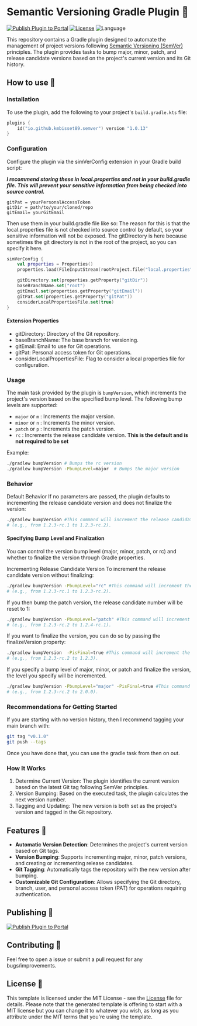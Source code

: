 # Semantic Versioning Gradle Plugin 🐘

[![Publish Plugin to Portal](https://github.com/kmbisset89/SemVer/actions/workflows/publish-plugin.yaml/badge.svg)](https://github.com/kmbisset89/SemVer/actions/workflows/publish-plugin.yaml) [![License](https://img.shields.io/github/license/cortinico/kotlin-android-template.svg)](LICENSE) ![Language](https://img.shields.io/github/languages/top/cortinico/kotlin-android-template?color=blue&logo=kotlin)

This repository contains a Gradle plugin designed to automate the management of project versions following [Semantic Versioning (SemVer)](https://semver.org/) principles. The plugin provides tasks to bump major, minor, patch, and release candidate versions based on the project's current version and its Git history.


## How to use 👣

### Installation
To use the plugin, add the following to your project's `build.gradle.kts` file:

```kotlin
plugins {
    id("io.github.kmbisset89.semver") version "1.0.13"
}
```

### Configuration
Configure the plugin via the simVerConfig extension in your Gradle build script:

***I recommend storing these in local.properties and not in your build.gradle file. This will prevent your sensitive information from being checked into source control.***

```properties
gitPat = yourPersonalAccessToken
gitDir = path/to/your/cloned/repo
gitEmail= yourGitEmail
```
Then use them in your build.gradle file like so:
The reason for this is that the local.properties file is not checked into source control by default, so your sensitive information will not be exposed.
The gitDirectory is here because sometimes the git directory is not in the root of the project, so you can specify it here.
```kotlin
simVerConfig {
    val properties = Properties()
    properties.load(FileInputStream(rootProject.file("local.properties")))

    gitDirectory.set(properties.getProperty("gitDir"))
    baseBranchName.set("root")
    gitEmail.set(properties.getProperty("gitEmail"))
    gitPat.set(properties.getProperty("gitPat"))
    considerLocalPropertiesFile.set(true)
}
```

#### Extension Properties
- gitDirectory: Directory of the Git repository.
- baseBranchName: The base branch for versioning.
- gitEmail: Email to use for Git operations.
- gitPat: Personal access token for Git operations.
- considerLocalPropertiesFile: Flag to consider a local properties file for configuration.

### Usage

The main task provided by the plugin is `bumpVersion`, which increments the project's version based on the specified bump level. The following bump levels are supported:

- `major` or `m` : Increments the major version.
- `minor` or `n` : Increments the minor version.
- `patch` or `p` : Increments the patch version.
- `rc` : Increments the release candidate version. **This is the default and is not required to be set**


Example:

```bash
./gradlew bumpVersion # Bumps the rc version
./gradlew bumpVersion -PbumpLevel=major  # Bumps the major version
```

### Behavior
Default Behavior
If no parameters are passed, the plugin defaults to incrementing the release candidate version and does not finalize the version:
```bash
./gradlew bumpVersion #This command will increment the release candidate number
# (e.g., from 1.2.3-rc.1 to 1.2.3-rc.2).
```
#### Specifying Bump Level and Finalization
You can control the version bump level (major, minor, patch, or rc) and whether to finalize the version through Gradle properties.

Incrementing Release Candidate Version
To increment the release candidate version without finalizing:
```bash
./gradlew bumpVersion -PbumpLevel="rc" #This command will increment the release candidate number
# (e.g., from 1.2.3-rc.1 to 1.2.3-rc.2).
```
If you then bump the patch version, the release candidate number will be reset to 1:
```bash
./gradlew bumpVersion -PbumpLevel="patch" #This command will increment the patch number
# (e.g., from 1.2.3-rc.2 to 1.2.4-rc.1).
```

If  you want to finalize the version, you can do so by passing the finalizeVersion property:
```bash
./gradlew bumpVersion  -PisFinal=true #This command will increment the release candidate number
# (e.g., from 1.2.3-rc.2 to 1.2.3).
```

If you specify a bump level of major, minor, or patch and finalize the version, the level you specify will be incremented.
```bash
./gradlew bumpVersion -PbumpLevel="major" -PisFinal=true #This command will increment the major number
# (e.g., from 1.2.3-rc.2 to 2.0.0).
```

### Recommendations for Getting Started

If you are starting with no version history, then I recommend tagging your main branch with:
```bash
git tag "v0.1.0"
git push --tags
```
Once you have done that, you can use the gradle task from then on out.

### How It Works
1. Determine Current Version: The plugin identifies the current version based on the latest Git tag following SemVer principles.
2. Version Bumping: Based on the executed task, the plugin calculates the next version number.
3. Tagging and Updating: The new version is both set as the project's version and tagged in the Git repository.

## Features 🎨

- **Automatic Version Detection**: Determines the project's current version based on Git tags.
- **Version Bumping**: Supports incrementing major, minor, patch versions, and creating or incrementing release candidates.
- **Git Tagging**: Automatically tags the repository with the new version after bumping.
- **Customizable Git Configuration**: Allows specifying the Git directory, branch, user, and personal access token (PAT) for operations requiring authentication.


## Publishing 🚀

[![Publish Plugin to Portal](https://github.com/cortinico/kotlin-gradle-plugin-template/workflows/Publish%20Plugin%20to%20Portal/badge.svg?branch=1.0.0)](https://github.com/cortinico/kotlin-gradle-plugin-template/actions?query=workflow%3A%22Publish+Plugin+to+Portal%22)


## Contributing 🤝

Feel free to open a issue or submit a pull request for any bugs/improvements.

## License 📄

This template is licensed under the MIT License - see the [License](License) file for details.
Please note that the generated template is offering to start with a MIT license but you can change it to whatever you wish, as long as you attribute under the MIT terms that you're using the template.
